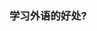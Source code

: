 <!--
code: programing-and-math
title: 数学才是编程的核心和原旨
desc: 关于《程序设计本质》这本书的读后感 
template: blog
target: artical
date: 2020-03-03
-->

### 学习外语的好处?


